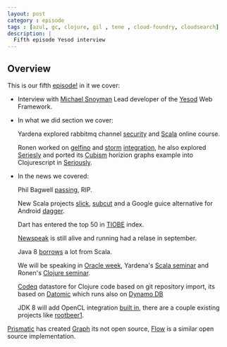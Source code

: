 ```yaml
---
layout: post
category : episode
tags : [azul, gc, clojure, gil , tene , cloud-foundry, cloudsearch]
description: |
  Fifth episode Yesod interview
---
```


## Overview 

This is our fifth [episode!](http://dl.dropbox.com/u/116845/lambda-pod-5.mp3) in it we cover:

 * Interview with [Michael Snoyman](http://www.snoyman.com/) Lead developer of the [Yesod](http://www.yesodweb.com/) Web Framework. 

 * In what we did section we cover: 

    Yardena explored rabbitmq channel [security](http://stackoverflow.com/questions/7840283/how-can-queues-be-made-private-secure-in-rabbitmq-in-a-multitenancy-system) and [Scala](https://www.coursera.org/course/progfun) online course.

    Ronen worked on [gelfino](https://github.com/narkisr/gelfino) and [storm](https://github.com/nathanmarz/storm/wiki) [integration](https://vimeo.com/51372581), he also explored [Seriesly](https://github.com/dustin/seriesly) and ported its [Cubism](http://square.github.com/cubism/) horizion graphs example into Clojurescript in [Seriously](https://github.com/narkisr/seriously).

 * In the news we covered: 

   Phil Bagwell [passing](http://blog.typesafe.com/rip-phil-bagwell), RIP.
 
   New Scala projects [slick](https://github.com/slick/slick), [subcut](https://github.com/dickwall/subcut) and a Google guice alternative for Android [dagger](https://github.com/square/dagger).
 
   Dart has entered the top 50 in [TIOBE](http://www.tiobe.com/content/paperinfo/tpci/index.html) index.

   [Newspeak](http://newspeaklanguage.org/) is still alive and running had a relase in september.

   Java 8 [borrows](http://www.infoq.com/articles/java-8-vs-scala) a lot from Scala.

   We will be speaking in [Oracle week](http://www.oracleweek.com/), Yardena's [Scala seminar](http://www.oracleweek.com/?page=seminars&id=12516) and Ronen's [Clojure seminar](http://www.oracleweek.com/?page=seminars&id=12116).
 
   [Codeq](https://github.com/Datomic/codeq) datastore for Clojure code based on git repository import, its based on [Datomic](http://www.datomic.com/) which runs also on [Dynamo DB](http://aws.amazon.com/dynamodb/)

    JDK 8 will add OpenCL integration [built in](http://www.google.com/url?q=http%3A%2F%2Fwww.extremetech.com%2Fcomputing%2F137628-project-sumatra-improves-java-performance-with-opencl-graphics-card-acceleration&sa=D&sntz=1&usg=AFQjCNHomdER-TzIUVrixl1N5M-FSZi-UA), there are a couple existing projects like  [rootbeer1](https://github.com/pcpratts/rootbeer1).

  [Prismatic](http://getprismatic.com/news/home) has created [Graph](http://blog.getprismatic.com/blog/2012/10/1/prismatics-graph-at-strange-loop.html) its not open source, [Flow](https://github.com/stuartsierra/flow) is a similar open source implementation.

